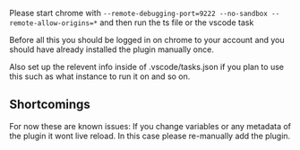 Please start chrome with `--remote-debugging-port=9222 --no-sandbox --remote-allow-origins=*` and then run the ts file or the vscode task

Before all this you should be logged in on chrome to your account and you should have already installed the plugin manually once.

Also set up the relevent info inside of .vscode/tasks.json if you plan to use this such as what instance to run it on and so on.

## Shortcomings
For now these are known issues: 
If you change variables or any metadata of the plugin it wont live reload. In this case please re-manually add the plugin.